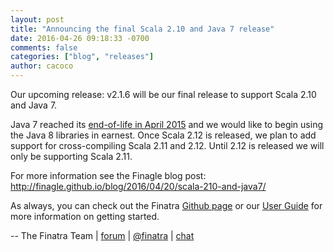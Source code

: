 ```yaml
---
layout: post
title: "Announcing the final Scala 2.10 and Java 7 release"
date: 2016-04-26 09:18:33 -0700
comments: false
categories: ["blog", "releases"]
author: cacoco
---
```


Our upcoming release: v2.1.6 will be our final release to support Scala 2.10 and Java 7.

Java 7 reached its [end-of-life in April 2015](https://java.com/en/download/faq/java_7.xml) and we would like to begin using the Java 8 libraries in earnest. Once Scala 2.12 is released, we plan to add support for cross-compiling Scala 2.11 and 2.12. Until 2.12 is released we will only be supporting Scala 2.11.

For more information see the Finagle blog post: http://finagle.github.io/blog/2016/04/20/scala-210-and-java7/

As always, you can check out the Finatra [Github page](https://github.com/twitter/finatra) or our [User Guide](/finatra/user-guide) for more information on getting started.

-- The Finatra Team | [forum](https://groups.google.com/forum/#!forum/finatra-users) | [@finatra](https://twitter.com/finatra) | [chat](https://gitter.im/twitter/finatra)
